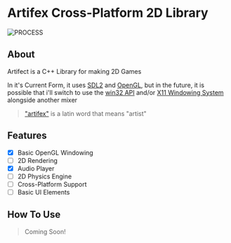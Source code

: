 # Artifex Cross-Platform 2D Library

![PROCESS](https://progress-bar.dev/10?title=STATUS)

## About
Artifect is a C++ Library for making 2D Games

In it's Current Form, it uses [SDL2](www.libsdl.org) and [OpenGL](www.opengl.org), but in the future, it is possible that
i'll switch to use the [win32 API](learn.microsoft.com/en-us/windows/win32/api/) and/or [X11 Windowing System](en.wikipedia.org/wiki/X_Window_System) alongside another mixer

> ["artifex"](https://translate.google.com/?sl=la&tl=en&text=artifex&op=translate) is a latin word that means "artist"

## Features
- [x] Basic OpenGL Windowing
- [ ] 2D Rendering
- [x] Audio Player
- [ ] 2D Physics Engine
- [ ] Cross-Platform Support
- [ ] Basic UI Elements

## How To Use

> Coming Soon!
